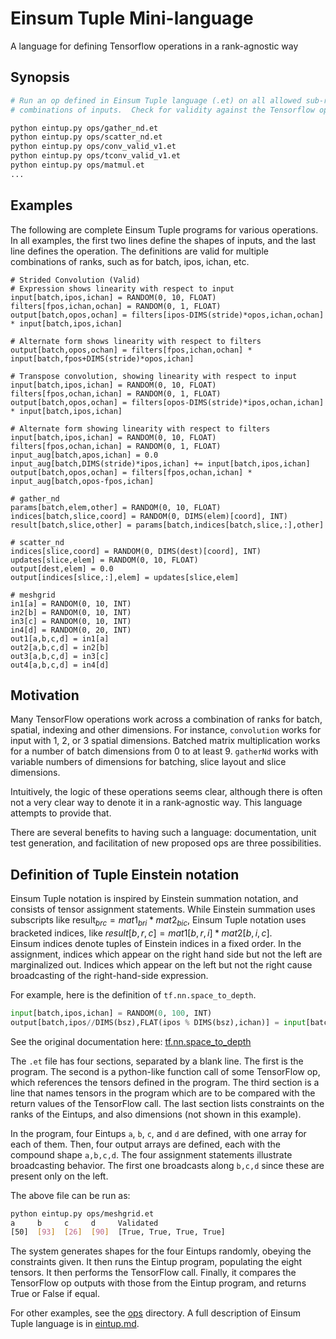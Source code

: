 # Einsum Tuple Mini-language 

A language for defining Tensorflow operations in a rank-agnostic way

## Synopsis

```bash
# Run an op defined in Einsum Tuple language (.et) on all allowed sub-rank
# combinations of inputs.  Check for validity against the Tensorflow op output.

python eintup.py ops/gather_nd.et
python eintup.py ops/scatter_nd.et
python eintup.py ops/conv_valid_v1.et
python eintup.py ops/tconv_valid_v1.et
python eintup.py ops/matmul.et
...
```

## Examples

The following are complete Einsum Tuple programs for various operations.  In
all examples, the first two lines define the shapes of inputs, and the last
line defines the operation.  The definitions are valid for multiple
combinations of ranks, such as for batch, ipos, ichan, etc.

```
# Strided Convolution (Valid) 
# Expression shows linearity with respect to input
input[batch,ipos,ichan] = RANDOM(0, 10, FLOAT)
filters[fpos,ichan,ochan] = RANDOM(0, 1, FLOAT)
output[batch,opos,ochan] = filters[ipos-DIMS(stride)*opos,ichan,ochan] * input[batch,ipos,ichan]

# Alternate form shows linearity with respect to filters 
output[batch,opos,ochan] = filters[fpos,ichan,ochan] * input[batch,fpos+DIMS(stride)*opos,ichan]

# Transpose convolution, showing linearity with respect to input
input[batch,ipos,ichan] = RANDOM(0, 10, FLOAT)
filters[fpos,ochan,ichan] = RANDOM(0, 1, FLOAT)
output[batch,opos,ochan] = filters[opos-DIMS(stride)*ipos,ochan,ichan] * input[batch,ipos,ichan]

# Alternate form showing linearity with respect to filters
input[batch,ipos,ichan] = RANDOM(0, 10, FLOAT)
filters[fpos,ochan,ichan] = RANDOM(0, 1, FLOAT)
input_aug[batch,apos,ichan] = 0.0
input_aug[batch,DIMS(stride)*ipos,ichan] += input[batch,ipos,ichan]
output[batch,opos,ochan] = filters[fpos,ochan,ichan] * input_aug[batch,opos-fpos,ichan]

# gather_nd
params[batch,elem,other] = RANDOM(0, 10, FLOAT)
indices[batch,slice,coord] = RANDOM(0, DIMS(elem)[coord], INT)
result[batch,slice,other] = params[batch,indices[batch,slice,:],other]

# scatter_nd
indices[slice,coord] = RANDOM(0, DIMS(dest)[coord], INT)
updates[slice,elem] = RANDOM(0, 10, FLOAT)
output[dest,elem] = 0.0 
output[indices[slice,:],elem] = updates[slice,elem]

# meshgrid
in1[a] = RANDOM(0, 10, INT)
in2[b] = RANDOM(0, 10, INT)
in3[c] = RANDOM(0, 10, INT)
in4[d] = RANDOM(0, 20, INT)
out1[a,b,c,d] = in1[a]
out2[a,b,c,d] = in2[b]
out3[a,b,c,d] = in3[c]
out4[a,b,c,d] = in4[d]
```


## Motivation

Many TensorFlow operations work across a combination of ranks for batch,
spatial, indexing and other dimensions.  For instance, `convolution` works for
input with 1, 2, or 3 spatial dimensions.  Batched matrix multiplication works
for a number of batch dimensions from 0 to at least 9.  `gatherNd` works with
variable numbers of dimensions for batching, slice layout and slice
dimensions.

Intuitively, the logic of these operations seems clear, although there is often
not a very clear way to denote it in a rank-agnostic way.  This language
attempts to provide that.

There are several benefits to having such a language:  documentation, unit
test generation, and facilitation of new proposed ops are three possibilities.

## Definition of Tuple Einstein notation

Einsum Tuple notation is inspired by Einstein summation notation, and consists
of tensor assignment statements.  While Einstein summation uses subscripts like
$\text{result}_{brc} = mat1_{bri} * mat2_{bic}$, Einsum Tuple notation uses bracketed
indices, like $result[b,r,c] = mat1[b,r,i] * mat2[b,i,c]$.  
Einsum indices denote tuples of Einstein indices in a fixed
order.  In the assignment, indices which appear on the right hand side but
not the left are marginalized out.  Indices which appear on the left but not
the right cause broadcasting of the right-hand-side expression.  


For example, here is the definition of `tf.nn.space_to_depth`.  

```python
input[batch,ipos,ichan] = RANDOM(0, 100, INT)
output[batch,ipos//DIMS(bsz),FLAT(ipos % DIMS(bsz),ichan)] = input[batch,ipos,ichan]
```

See the original documentation here:
[tf.nn.space_to_depth](https://www.tensorflow.org/api_docs/python/tf/nn/space_to_depth)


The `.et` file has four sections, separated by a blank line.  The first is the
program.  The second is a python-like function call of some TensorFlow op,
which references the tensors defined in the program.  The third section is a
line that names tensors in the program which are to be compared with the return
values of the TensorFlow call.  The last section lists constraints on the ranks
of the Eintups, and also dimensions (not shown in this example).

In the program, four Eintups `a`, `b`, `c`, and `d` are defined, with one array
for each of them.  Then, four output arrays are defined, each with the compound
shape `a,b,c,d`.  The four assignment statements illustrate broadcasting
behavior.  The first one broadcasts along `b,c,d` since these are present
only on the left. 

The above file can be run as:

```bash
python eintup.py ops/meshgrid.et
a     b     c     d     Validated
[50]  [93]  [26]  [90]  [True, True, True, True]
```

The system generates shapes for the four Eintups randomly, obeying the
constraints given.  It then runs the Eintup program, populating the eight
tensors.  It then performs the TensorFlow call.  Finally, it compares the
TensorFlow op outputs with those from the Eintup program, and returns True or
False if equal.

For other examples, see the [ops](ops) directory.  A full description of Einsum
Tuple language is in [eintup.md](eintup.md).

